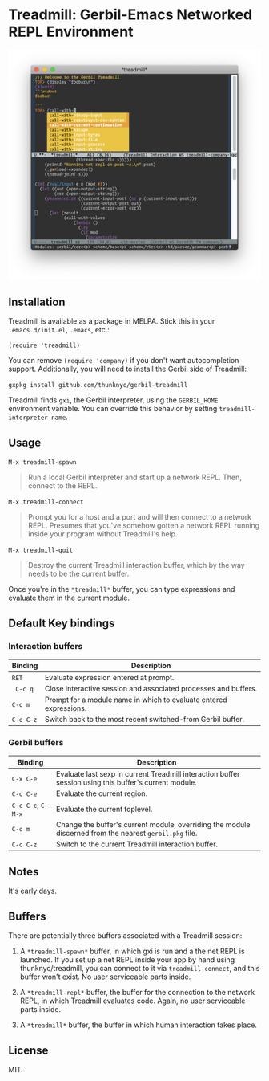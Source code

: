 # Treadmill: Gerbil-Emacs Networked REPL Environment

![Gerbil Screenshot](/doc/screenshot.png?raw=true "Gerbil in action, New Year's Eve, 2018")

## Installation

Treadmill is available as a package in MELPA. Stick this in your
`.emacs.d/init.el`, `.emacs`, etc.:

```
(require 'treadmill)
```

You can remove `(require 'company)` if you don't want autocompletion
support.  Additionally, you will need to install the Gerbil side of
Treadmill:

`gxpkg install github.com/thunknyc/gerbil-treadmill`

Treadmill finds `gxi`, the Gerbil interpreter, using the `GERBIL_HOME`
environment variable. You can override this behavior by setting
`treadmill-interpreter-name`.

## Usage

`M-x treadmill-spawn`

> Run a local Gerbil interpreter and start up a network REPL. Then,
  connect to the REPL.

`M-x treadmill-connect`

> Prompt you for a host and a port and will then connect to a network
  REPL. Presumes that you've somehow gotten a network REPL running
  inside your program without Treadmill's help.

`M-x treadmill-quit`

> Destroy the current Treadmill interaction buffer, which by the way
  needs to be the current buffer.

Once you're in the `*treadmill*` buffer, you can type expressions and
evaluate them in the current module.

## Default Key bindings

### Interaction buffers

| Binding | Description |
| --- | --- |
| `RET` | Evaluate expression entered at prompt. |
| ` C-c q` | Close interactive session and associated processes and buffers. |
| `C-c m` | Prompt for a module name in which to evaluate entered expressions. |
| `C-c C-z` | Switch back to the most recent switched-from Gerbil buffer. |

### Gerbil buffers

| Binding | Description |
| --- | --- |
| `C-x C-e` | Evaluate last sexp in current Treadmill interaction buffer session using this buffer's current module. |
| `C-c C-e` | Evaluate the current region. |
| `C-c C-c`, `C-M-x` | Evaluate the current toplevel. |
| `C-c m` | Change the buffer's current module, overriding the module discerned from the nearest `gerbil.pkg` file. |
| `C-c C-z` | Switch to the current Treadmill interaction buffer. |

## Notes

It's early days.

## Buffers

There are potentially three buffers associated with a Treadmill session:

1. A `*treadmill-spawn*` buffer, in which gxi is run and a the net
REPL is launched. If you set up a net REPL inside your app by hand
using thunknyc/treadmill, you can connect to it via
`treadmill-connect`, and this buffer won't exist. No user serviceable
parts inside.

2. A `*treadmill-repl*` buffer, the buffer for the connection to the
network REPL, in which Treadmill evaluates code. Again, no user
serviceable parts inside.

3. A `*treadmill*` buffer, the buffer in which human interaction takes
place.

## License

MIT.
